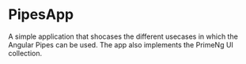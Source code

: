 # PipesApp
A simple application that shocases the different usecases in which the Angular Pipes can be used. The app also implements the PrimeNg UI collection.
